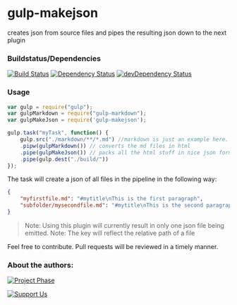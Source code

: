 # gulp-makejson
creates json from source files and pipes the resulting json down to the next plugin

### Buildstatus/Dependencies
[![Build Status](https://travis-ci.org/pushrocks/gulp-makejson.svg?branch=v0.0.9)](https://travis-ci.org/pushrocks/gulp-makejson)
[![Dependency Status](https://david-dm.org/pushrocks/gulp-makejson.svg)](https://david-dm.org/pushrocks/gulp-makejson)
[![devDependency Status](https://david-dm.org/pushrocks/gulp-makejson/dev-status.svg)](https://david-dm.org/pushrocks/gulp-makejson#info=devDependencies)

### Usage
```javascript
var gulp = require("gulp");
var gulpMarkdown = require("gulp-markdown");
var gulpMakeJson = require('gulp-makejson');

gulp.task("myTask", function() {
    gulp.src("./markdown/**/*.md") //markdown is just an example here. Can be any kind of textfiles.
    .pipw(gulpMarkdown()) // converts the md files in html
    .pipe(gulpMakeJson()) // packs all the html stuff in nice json format
    .pipe(gulp.dest("./build/"))
});
```

The task will create a json of all files in the pipeline in the following way:

```json
{
    "myfirstfile.md": "#mytitle\nThis is the first paragraph",
    "subfolder/mysecondfile.md": "#mytitle\nThis is the second paragraph"
}
```

>Note: Using this plugin will currently result in only one json file being emitted.
>Note: The key will reflect the relative path of a file

Feel free to contribute. Pull requests will be reviewed in a timely manner.

### About the authors:
[![Project Phase](https://mediaserve.lossless.digital/lossless.de/img/createdby_github.svg)](https://lossless.com/)

[![Support Us](https://img.shields.io/badge/Support%20us-PayPal-blue.svg)](https://paypal.me/lossless)